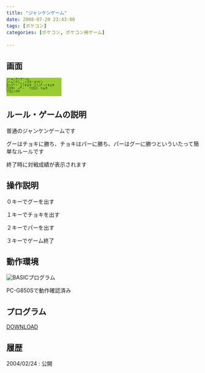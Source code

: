 ```yaml
---
title: "ジャンケンゲーム"
date: 2008-07-20 23:43:00
tags: [ポケコン]
categories: [ポケコン, ポケコン用ゲーム]

---
```


## 画面


![動作画面][1] 

 [1]: /images/2008_0720_janken.gif

## ルール・ゲームの説明

普通のジャンケンゲームです
	  
グーはチョキに勝ち、チョキはパーに勝ち、パーはグーに勝つといういたって簡単なルールです
	  
終了時に対戦成績が表示されます 

## 操作説明

０キーでグーを出す
	  
１キーでチョキを出す
	  
２キーでパーを出す
	  
３キーでゲーム終了 

## 動作環境

![BASIC][2]プログラム
	  
PC-G850Sで動作確認済み 

 [2]: ../image/basic.gif

## プログラム

[DOWNLOAD][3] 

 [3]: /files/janken.txt

## 履歴

2004/02/24
: 公開
